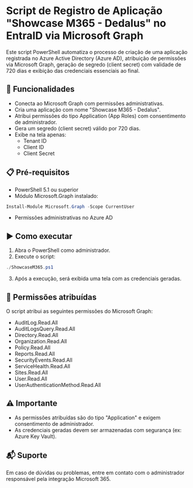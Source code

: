 
# Script de Registro de Aplicação "Showcase M365 - Dedalus" no EntraID via Microsoft Graph

Este script PowerShell automatiza o processo de criação de uma aplicação registrada no Azure Active Directory (Azure AD), atribuição de permissões via Microsoft Graph, geração de segredo (client secret) com validade de 720 dias e exibição das credenciais essenciais ao final.

## 🔧 Funcionalidades

- Conecta ao Microsoft Graph com permissões administrativas.
- Cria uma aplicação com nome "Showcase M365 - Dedalus".
- Atribui permissões do tipo Application (App Roles) com consentimento de administrador.
- Gera um segredo (client secret) válido por 720 dias.
- Exibe na tela apenas:
  - Tenant ID
  - Client ID
  - Client Secret

## 📋 Pré-requisitos

- PowerShell 5.1 ou superior
- Módulo Microsoft.Graph instalado:

```powershell
Install-Module Microsoft.Graph -Scope CurrentUser
```

- Permissões administrativas no Azure AD

## ▶️ Como executar

1. Abra o PowerShell como administrador.
2. Execute o script:

```powershell
./ShowcaseM365.ps1
```

3. Após a execução, será exibida uma tela com as credenciais geradas.

## 🔐 Permissões atribuídas

O script atribui as seguintes permissões do Microsoft Graph:

- AuditLog.Read.All
- AuditLogsQuery.Read.All
- Directory.Read.All
- Organization.Read.All
- Policy.Read.All
- Reports.Read.All
- SecurityEvents.Read.All
- ServiceHealth.Read.All
- Sites.Read.All
- User.Read.All
- UserAuthenticationMethod.Read.All

## ⚠️ Importante

- As permissões atribuídas são do tipo "Application" e exigem consentimento de administrador.
- As credenciais geradas devem ser armazenadas com segurança (ex: Azure Key Vault).

## 📬 Suporte

Em caso de dúvidas ou problemas, entre em contato com o administrador responsável pela integração Microsoft 365.
